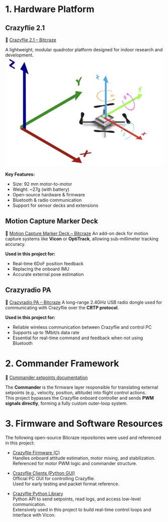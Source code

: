 # 1. Hardware Platform
## Crazyflie 2.1
🔗 [Crazyflie 2.1 – Bitcraze](https://www.bitcraze.io/products/crazyflie-2-1-plus/)

A lightweight, modular quadrotor platform designed for indoor research and development.
![](https://github.com/Lee-Chun-Yi/NCKU-Quadrotor-Navigation/blob/main/image/%E8%9E%A2%E5%B9%95%E6%93%B7%E5%8F%96%E7%95%AB%E9%9D%A2%202025-03-02%20030438.png)

**Key Features:**
- Size: 92 mm motor-to-motor  
- Weight: ~27g (with battery)  
- Open-source hardware & firmware  
- Bluetooth & radio communication  
- Support for sensor decks and extensions

##  Motion Capture Marker Deck 
🔗 [Motion Capture Marker Deck – Bitcraze](https://www.bitcraze.io/products/motion-capture-marker-deck/)
An add-on deck for motion capture systems like **Vicon** or **OptiTrack**, allowing sub-millimeter tracking accuracy.

**Used in this project for:**
- Real-time 6DoF position feedback  
- Replacing the onboard IMU  
- Accurate external pose estimation

##  Crazyradio PA 
🔗 [Crazyradio PA – Bitcraze](https://www.bitcraze.io/products/crazyradio-pa/)
A long-range 2.4GHz USB radio dongle used for communicating with Crazyflie over the **CRTP protocol**.

**Used in this project for:**
- Reliable wireless communication between Crazyflie and control PC  
- Supports up to 1Mbit/s data rate  
- Essential for real-time command and feedback when not using Bluetooth
  
# 2. Commander Framework
🔗 [Commander setpoints documentation](https://www.bitcraze.io/documentation/repository/crazyflie-firmware/master/functional-areas/sensor-to-control/commanders_setpoints/)

The **Commander** is the firmware layer responsible for translating external setpoints (e.g., velocity, position, attitude) into flight control actions.  
This project bypasses the Crazyflie onboard controller and sends **PWM signals directly**, forming a fully custom outer-loop system.

# 3. Firmware and Software Resources
The following open-source Bitcraze repositories were used and referenced in this project:

-  [Crazyflie Firmware (C)](https://github.com/bitcraze/crazyflie-firmware/tree/master)  
  Handles onboard attitude estimation, motor mixing, and stabilization.  
  Referenced for motor PWM logic and commander structure.

-  [Crazyflie Clients (Python GUI)](https://github.com/bitcraze/crazyflie-clients-python)  
  Official PC GUI for controlling Crazyflie.  
  Used for early testing and packet format reference.

-  [Crazyflie Python Library](https://github.com/bitcraze/crazyflie-lib-python)  
  Python API to send setpoints, read logs, and access low-level communication.  
  Extensively used in this project to build real-time control loops and interface with Vicon.




